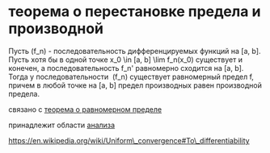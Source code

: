 # теорема о перестановке предела и производной
Пусть (f\_n) - последовательность дифференцируемых функций на \[a, b\]. Пусть хотя бы в одной точке x\_0 \\in \[a, b\] \\lim f\_n(x\_0) существует и конечен, а последовательность f\_n' равномерно сходится на \[a, b\]. Тогда у последовательности  (f\_n) существует равномерный предел f, причем в любой точке на \[a, b\] предел производных равен производной предела.

связано с [теорема о равномерном пределе](%D1%82%D0%B5%D0%BE%D1%80%D0%B5%D0%BC%D0%B0%20%D0%BE%20%D1%80%D0%B0%D0%B2%D0%BD%D0%BE%D0%BC%D0%B5%D1%80%D0%BD%D0%BE%D0%BC%20%D0%BF%D1%80%D0%B5%D0%B4%D0%B5%D0%BB%D0%B5)

принадлежит области [анализа](%D0%B0%D0%BD%D0%B0%D0%BB%D0%B8%D0%B7)

https://en.wikipedia.org/wiki/Uniform\_convergence#To\_differentiability